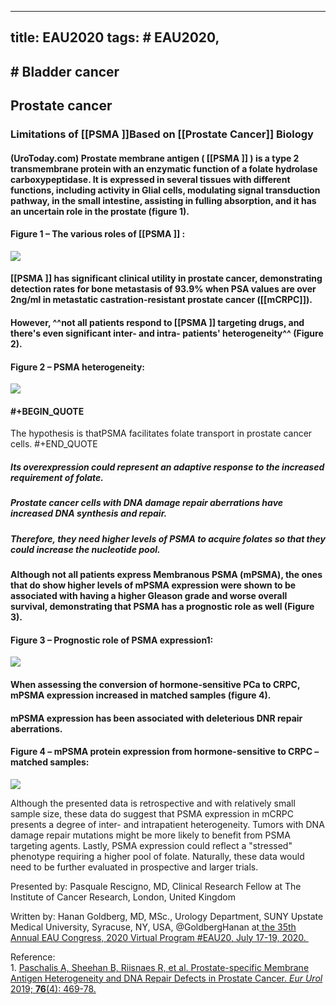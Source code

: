
---
title: EAU2020
tags: # EAU2020, 
---
## # Bladder cancer
## Prostate cancer
### Limitations of [[PSMA ]]Based on [[Prostate Cancer]] Biology
#### <!--StartFragment-->(UroToday.com) Prostate membrane antigen ( [[PSMA ]] ) is a type 2 transmembrane protein with an enzymatic function of a folate hydrolase carboxypeptidase. It is expressed in several tissues with different functions, including activity in Glial cells, modulating signal transduction pathway, in the small intestine, assisting in fulling absorption, and it has an uncertain role in the prostate (figure 1).
#### Figure 1 – The various roles of [[PSMA ]] :

![](https://www.urotoday.com/images/EAU2020_Rescigno_1.png)
#### [[PSMA ]] has significant clinical utility in prostate cancer, demonstrating detection rates for bone metastasis of 93.9% when PSA values are over 2ng/ml in metastatic castration-resistant prostate cancer ([[mCRPC]]).
#### However, ^^not all patients respond to [[PSMA ]] targeting drugs, and there's even significant inter- and intra- patients' heterogeneity^^ (Figure 2).
#### Figure 2 – PSMA heterogeneity:
![](https://www.urotoday.com/images/EAU2020_Rescigno_2.png)
#### #+BEGIN_QUOTE
The hypothesis is thatPSMA facilitates folate transport in prostate cancer cells.
#+END_QUOTE
##### Its overexpression could represent an adaptive response to the increased requirement of folate.
##### Prostate cancer cells with DNA damage repair aberrations have increased DNA synthesis and repair.
##### Therefore, they need higher levels of PSMA to acquire folates so that they could increase the nucleotide pool.
#### Although not all patients express Membranous PSMA (mPSMA), the ones that do show higher levels of mPSMA expression were shown to be associated with having a higher Gleason grade and worse overall survival, demonstrating that PSMA has a prognostic role as well (Figure 3).
#### Figure 3 – Prognostic role of PSMA expression1:

![](https://www.urotoday.com/images/EAU2020_Rescigno_3.png)
#### When assessing the conversion of hormone-sensitive PCa to CRPC, mPSMA expression increased in matched samples (figure 4).
#### mPSMA expression has been associated with deleterious DNR repair aberrations.
#### Figure 4 – mPSMA protein expression from hormone-sensitive to CRPC – matched samples:

![](https://www.urotoday.com/images/EAU2020_Rescigno_4.png)

  
Although the presented data is retrospective and with relatively small sample size, these data do suggest that PSMA expression in mCRPC presents a degree of inter- and intrapatient heterogeneity. Tumors with DNA damage repair mutations might be more likely to benefit from PSMA targeting agents. Lastly, PSMA expression could reflect a "stressed" phenotype requiring a higher pool of folate. Naturally, these data would need to be further evaluated in prospective and larger trials.

Presented by: Pasquale Rescigno, MD, Clinical Research Fellow at The Institute of Cancer Research, London, United Kingdom

Written by: Hanan Goldberg, MD, MSc., Urology Department, SUNY Upstate Medical University, Syracuse, NY, USA, @GoldbergHanan at[ the 35th Annual EAU Congress, 2020 Virtual Program #EAU20, July 17-19, 2020.   
](https://www.urotoday.com/conference-highlights/eau-2020.html)

Reference:  
1\. [Paschalis A, Sheehan B, Riisnaes R, et al. Prostate-specific Membrane Antigen Heterogeneity and DNA Repair Defects in Prostate Cancer. _Eur Urol_ 2019; **76**(4): 469-78.](https://www.urotoday.com/recent-abstracts/urologic-oncology/prostate-cancer/114309-prostate-specific-membrane-antigen-heterogeneity-and-dna-repair-defects-in-prostate-cancer.html)<!--EndFragment-->
## 
## 
